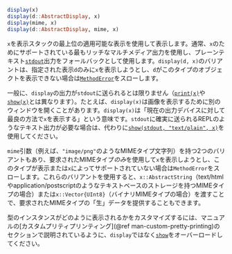 ```julia
display(x)
display(d::AbstractDisplay, x)
display(mime, x)
display(d::AbstractDisplay, mime, x)
```

`x`を表示スタックの最上位の適用可能な表示を使用して表示します。通常、`x`のためにサポートされている最もリッチなマルチメディア出力を使用し、プレーンテキスト[`stdout`](@ref)出力をフォールバックとして使用します。`display(d, x)`のバリアントは、指定された表示`d`のみに`x`を表示しようとし、`d`がこのタイプのオブジェクトを表示できない場合は[`MethodError`](@ref)をスローします。

一般に、`display`の出力が`stdout`に送られるとは限りません（[`print(x)`](@ref)や[`show(x)`](@ref)とは異なります）。たとえば、`display(x)`は画像を表示するために別のウィンドウを開くことがあります。`display(x)`は「現在の出力デバイスに対して最良の方法で`x`を表示する」という意味です。`stdout`に確実に送られるREPLのようなテキスト出力が必要な場合は、代わりに[`show(stdout, "text/plain", x)`](@ref)を使用してください。

`mime`引数（例えば、`"image/png"`のようなMIMEタイプ文字列）を持つ2つのバリアントもあり、要求されたMIMEタイプ*のみ*を使用して`x`を表示しようとし、このタイプが表示または`x`によってサポートされていない場合は`MethodError`をスローします。これらのバリアントを使用すると、`x::AbstractString`（text/htmlやapplication/postscriptのようなテキストベースのストレージを持つMIMEタイプの場合）または`x::Vector{UInt8}`（バイナリMIMEタイプの場合）を渡すことで、要求されたMIMEタイプの「生」データを提供することもできます。

型のインスタンスがどのように表示されるかをカスタマイズするには、マニュアルの[カスタムプリティプリンティング](@ref man-custom-pretty-printing)のセクションで説明されているように、`display`ではなく[`show`](@ref)をオーバーロードしてください。
